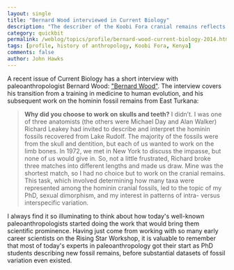 ```yaml
---
layout: single 
title: "Bernard Wood interviewed in Current Biology" 
description: "The describer of the Koobi Fora cranial remains reflects on his history with fossil humans." 
category: quickbit
permalink: /weblog/topics/profile/bernard-wood-current-biology-2014.html
tags: [profile, history of anthropology, Koobi Fora, Kenya] 
comments: false 
author: John Hawks 
---
```


A recent issue of Current Biology has a short interview with paleoanthropologist Bernard Wood: <a href="http://www.sciencedirect.com/science/article/pii/S0960982214012020">"Bernard Wood"</a>. The interview covers his transition from a training in medicine to human evolution, and his subsequent work on the hominin fossil remains from East Turkana:


<blockquote><strong>Why did you choose to work on skulls and teeth?</strong> I didn’t. I was one of three anatomists (the others were Michael Day and Alan Walker) Richard Leakey had invited to describe and interpret the hominin fossils recovered from Lake Rudolf. The majority of the fossils were from the skull and dentition, but each of us wanted to work on the limb bones. In 1972, we met in New York to discuss the impasse, but none of us would give in. So, not a little frustrated, Richard broke three matches into different lengths and made us draw. Mine was the shortest match, so I had no choice but to work on the cranial remains. This task, which involved determining how many taxa were represented among the hominin cranial fossils, led to the topic of my PhD, sexual dimorphism, and my interest in patterns of intra- versus interspecific variation.</blockquote>

I always find it so illuminating to think about how today's well-known paleoanthropologists started doing the work that would bring them scientific prominence. Having just come from working with so many early career scientists on the Rising Star Workshop, it is valuable to remember that most of today's experts in paleoanthropology got their start as PhD students describing new fossil remains, before substantial datasets of fossil variation even existed. 





